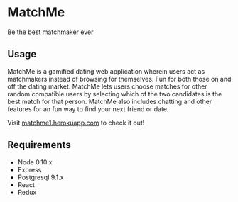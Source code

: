 # MatchMe
Be the best matchmaker ever

## Usage

MatchMe is a gamified dating web application wherein users act as matchmakers instead of browsing for themselves. 
Fun for both those on and off the dating market. 
MatchMe lets users choose matches for other random compatible users by selecting which of the two candidates is the best match for that person. 
MatchMe also includes chatting and other features for an fun way to find your next friend or date.

Visit [matchme1.herokuapp.com](http://matchme1.herokuapp.com) to check it out! 


## Requirements

- Node 0.10.x
- Express 
- Postgresql 9.1.x
- React 
- Redux 


